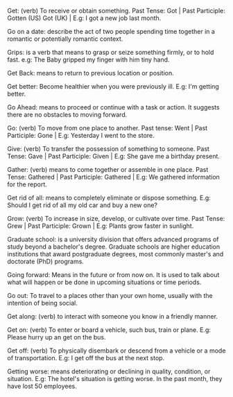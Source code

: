 Get: (verb) To receive or obtain something. Past Tense: Got | Past Participle: Gotten (US) Got (UK) | E.g: I got a new job last month.

Go on a date: describe the act of two people spending time together in a romantic or potentially romantic context. 

Grips: is a verb that means to grasp or seize something firmly, or to hold fast. e.g: The Baby gripped my finger with him tiny hand.

Get Back: means to return to previous location or position. 

Get better: Become healthier when you were previously ill. E.g: I'm getting better. 

Go Ahead: means to proceed or continue with a task or action. It suggests there are no obstacles to moving forward.

Go: (verb) To move from one place to another. Past tense: Went | Past Participle: Gone | E.g: Yesterday I went to the store.

Give: (verb) To transfer the possession of something to someone. Past Tense: Gave | Past Participle: Given | E.g: She gave me a birthday present.

Gather: (verb) means to come together or assemble in one place. Past Tense: Gathered | Past Participle: Gathered | E.g: We gathered information for the report.

Get rid of all: means to completely eliminate or dispose something. E.g: Should I get rid of all my old car and buy a new one?

Grow: (verb) To increase in size, develop, or cultivate over time. Past Tense: Grew | Past Participle: Grown | E.g: Plants grow faster in sunlight. 

Graduate school: is a university division that offers advanced programs of study beyond a bachelor's degree. Graduate schools are higher education institutions that award postgraduate degrees, most commonly master's and doctorate (PhD) programs.

Going forward: Means in the future or from now on. It is used to talk about what will happen or be done in upcoming situations or time periods. 

Go out: To travel to a places other than your own home, usually with the intention of being social.

Get along: (verb) to interact with someone you know in a friendly manner. 

Get on: (verb) To enter or board a vehicle, such bus, train or plane. E.g: Please hurry up an get on the bus.

Get off: (verb) To physically disembark or descend from a vehicle or a mode of transportation. E.g: I get off the bus at the next stop.

Getting worse: means deteriorating or declining in quality, condition, or situation. E.g: The hotel's situation is getting worse. In the past month, they have lost 50 employees.
